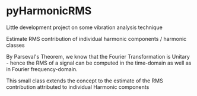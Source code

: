 # pyHarmonicRMS

Little development project on some vibration analysis technique

Estimate RMS contribution of individual harmonic components / harmonic classes

By Parseval's Theorem, we know that the Fourier Transformation is Unitary - hence the RMS of a signal can be computed in the time-domain as well as in Fourier frequency-domain.

This small class extends the concept to the estimate of the RMS contribution attributed to individual Harmonic components
